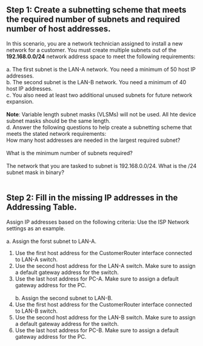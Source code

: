## Step 1: Create a subnetting scheme that meets the required number of subnets and required number of host addresses.
In this scenario, you are a network technician assigned to install a new network for a customer. You must create multiple subnets out of the **192.168.0.0/24** network address space to meet the following requirements:<br><br>
a. The first subnet is the LAN-A network. You need a minimum of 50 host IP addresses.<br>
b. The second subnet is the LAN-B network. You need a minimum of 40 host IP addresses.<br>
c. You also need at least two additional unused subnets for future network expansion.<br><br>
**Note**: Variable length subnet masks (VLSMs) will not be used. All hte device subnet masks should be the same length.<br>
d. Answer the following questions to help create a subnetting scheme that meets the stated network requirements:<br>
How many host addresses are needed in the largest required subnet?<br><br>
What is the minimum number of subnets required?<br><br>
The network that you are tasked to subnet is 192.168.0.0/24. What is the /24 subnet mask in binary?<br><br>

## Step 2: Fill in the missing IP addresses in the Addressing Table.
Assign IP addresses based on the following criteria: Use the ISP Network settings as an example.<br><br>
a. Assign the forst subnet to LAN-A.<br>
1. Use the first host address for the CustomerRouter interface connected to LAN-A switch.
2. Use the second host address for the LAN-A switch. Make sure to assign a default gateway address for the switch.
3. Use the last host address for PC-A. Make sure to assign a default gateway address for the PC.<br><br>
b. Assign the second subnet to LAN-B.
1. Use the first host address for the CustomerRouter interface connected to LAN-B switch.
2. Use the second host address for the LAN-B switch. Make sure to assign a default gateway address for the switch.
3. Use the last host address for PC-B. Make sure to assign a default gateway address for the PC.
